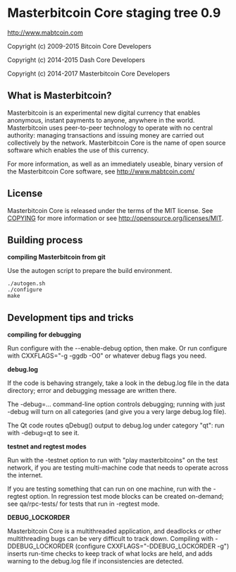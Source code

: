 Masterbitcoin Core staging tree 0.9
===============================

http://www.mabtcoin.com

Copyright (c) 2009-2015 Bitcoin Core Developers

Copyright (c) 2014-2015 Dash Core Developers

Copyright (c) 2014-2017 Masterbitcoin Core Developers



What is Masterbitcoin?
-----------------

Masterbitcoin is an experimental new digital currency that enables anonymous, instant
payments to anyone, anywhere in the world. Masterbitcoin uses peer-to-peer technology
to operate with no central authority: managing transactions and issuing money
are carried out collectively by the network. Masterbitcoin Core is the name of open
source software which enables the use of this currency.

For more information, as well as an immediately useable, binary version of
the Masterbitcoin Core software, see http://www.mabtcoin.com/


License
-------

Masterbitcoin Core is released under the terms of the MIT license. See [COPYING](COPYING) for more
information or see http://opensource.org/licenses/MIT.


Building process
-----------------

**compiling Masterbitcoin from git**

Use the autogen script to prepare the build environment.

    ./autogen.sh
    ./configure
    make


Development tips and tricks
---------------------------

**compiling for debugging**

Run configure with the --enable-debug option, then make. Or run configure with
CXXFLAGS="-g -ggdb -O0" or whatever debug flags you need.

**debug.log**

If the code is behaving strangely, take a look in the debug.log file in the data directory;
error and debugging message are written there.

The -debug=... command-line option controls debugging; running with just -debug will turn
on all categories (and give you a very large debug.log file).

The Qt code routes qDebug() output to debug.log under category "qt": run with -debug=qt
to see it.

**testnet and regtest modes**

Run with the -testnet option to run with "play masterbitcoins" on the test network, if you
are testing multi-machine code that needs to operate across the internet.

If you are testing something that can run on one machine, run with the -regtest option.
In regression test mode blocks can be created on-demand; see qa/rpc-tests/ for tests
that run in -regtest mode.

**DEBUG_LOCKORDER**

Masterbitcoin Core is a multithreaded application, and deadlocks or other multithreading bugs
can be very difficult to track down. Compiling with -DDEBUG_LOCKORDER (configure
CXXFLAGS="-DDEBUG_LOCKORDER -g") inserts run-time checks to keep track of what locks
are held, and adds warning to the debug.log file if inconsistencies are detected.
